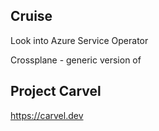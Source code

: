 
## Cruise

Look into Azure Service Operator

Crossplane - generic version of 


## Project Carvel

https://carvel.dev


